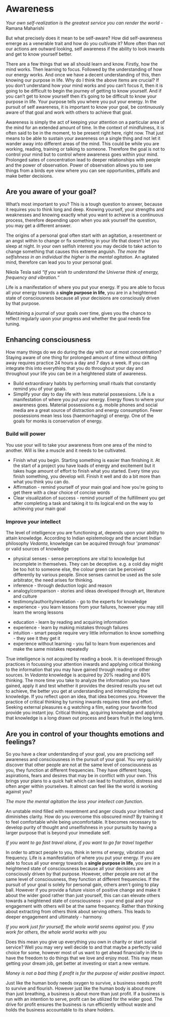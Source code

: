 # Awareness

*Your own self-realization is the greatest service you can render the world* - Ramana Maharishi

But what precisely does it mean to be self-aware? How did self-awareness emerge as a venerable trait and how do you cultivate it? More often than not our actions are outward looking, self awareness if the ability to look inwards and get to know yourself better.

There are a few things that we all should learn and know. Firstly, how the mind works. Then learning to focus. Followed by the understanding of how our energy works. And once we have a decent understanding of this, then knowing our purpose in life. Why do I think the above items are crucial? If you don’t understand how your mind works and you can’t focus it, then it is going to be difficult to begin the journey of getting to know yourself. And if you can’t get to know yourself then it’s going to be difficult to know your purpose in life. Your purpose tells you where you put your energy. In the pursuit of self awareness, it is important to know your goal, be continuously aware of that goal and work with others to achieve that goal.

Awareness is simply the act of keeping your attention on a particular area of the mind for an extended amount of time. In the context of mindfulness, it is often said to be in the moment, to be present right here, right now. That just means to be able to sustain your awareness on a single thing and not let it wander away into different areas of the mind. This could be while you are working, reading, training or talking to someone. Therefore the goal is not to control your mind but to control where awareness goes within your mind. Prolonged sates of concentration lead to deeper relationships with people and the power of observation. Power of observation allows you to see things from a birds eye view where you can see opportunities, pitfalls and make better decisions.
## Are you aware of your goal?

What’s most important to you? This is a tough question to answer, because it requires you to think long and deep. Knowing yourself, your strengths and weaknesses and knowing exactly what you want to achieve is a continuous process, therefore depending upon when you ask yourself the question, you may get a different answer.

The origins of a personal goal often start with an agitation, a resentment or an angst within to change or fix something in your life that doesn't let you sleep at night. In your own selfish interest you may decide to take action to change something that causes this extreme anguish. *The more the selfishness in an individual the higher is the mental agitation*. An agitated mind, therefore can lead you to your personal goal.

Nikola Tesla said *“If you wish to understand the Universe think of energy, frequency and vibration.“*

Life is a manifestation of where you put your energy. If you are able to focus all your energy towards a **single purpose in life**, you are in a heightened state of consciousness because all your decisions are consciously driven by that purpose.

Maintaining a journal of your goals over time, gives you the chance to reflect regularly upon your progress and whether the goal needs fine tuning.

## Enhancing consciousness

How many things do we do during the day with our at most concentration? Staying aware of one thing for prolonged amount of time without drifting away requires practice 24 hours a day and 7 days a week. If you can integrate this into everything that you do throughout your day and throughout your life you can be in a heightened state of awareness.

* Build extraordinary habits by performing small rituals that constantly remind you of your goals.
* Simplify your day to day life with less material possessions. Life is a manifestation of where you put your energy. Energy flows to where your awareness goes. Material possessions e.g. mobile phones and social media are a great source of distraction and energy consumption. Fewer possessions mean less loss (haemorrhaging) of energy. One of the goals for monks is conservation of energy.

### Build will power

You use your will to take your awareness from one area of the mind to another. Will is like a muscle and it needs to be cultivated.

* Finish what you begin. Starting something is easier than finishing it. At the start of a project you have loads of energy and excitement but it takes huge amount of effort to finish what you started. Every time you finish something, you develop will. Finish it well and do a bit more than what you think you can do.
* Affirmation - remind yourself of your main goal and how you're going to get there with a clear choice of concise words
* Clear visualization of success - remind yourself of the fulfillment you get after completing a task and taking it to its logical end on the way to achieving your main goal

### Improve your intellect

The level of intelligence you are functioning at, depends upon your ability to attain knowledge. According to Indian epistemology and the ancient Indian philosophy *Vedanta*, knowledge can be acquired through four '*pramanas*' or valid sources of knowledge

- physical senses - sense perceptions are vital to knowledge but incomplete in themselves. They can be deceptive. e.g. a cold day might be too hot to someone else, the colour green can be perceived differently by various people. Since senses cannot be used as the sole arbitrator, the need arises for thinking.
- inference - through deduction logic and reason
- analogy/comparison - stories and ideas developed through art, literature and culture
- testimony/authority/revelation - go to the experts for knowledge
- experience - you learn lessons from your failures, however you may still learn the wrong lessons

* education - learn by reading and acquiring information
* experience - learn by making mistakes through failures
* intuition - smart people require very little information to know something - they see it they get it
* experience without learning - you fail to learn from experiences and make the same mistakes repeatedly

True intelligence is not acquired by reading a book. It is developed through practices in focussing your attention inwards and applying critical thinking to the information that you may have gained through reading or other sources. In *Vedanta* knowledge is acquired by 20% reading and 80% thinking. The more time you take to analyze the information you have gained, apply it and test whether it provides the desired results you set out to achieve, the better you get at understanding and internalizing the knowledge. If you reflect upon an idea, that idea becomes you. However the practice of critical thinking by turning inwards requires time and effort. Seeking external pleasures e.g watching a film, eating your favorite food provide you instant joy. Critical thinking, acquiring knowledge and applying that knowledge is a long drawn out process and bears fruit in the long term.

## Are you in control of your thoughts emotions and feelings?

So you have a clear understanding of your goal, you are practicing self awareness and consciousness in the pursuit of your goal. You very quickly discover that other people are not at the same level of consciousness as you, they function at different frequencies. They have different hopes, aspirations, fears and desires that may be in conflict with your own. This brings your plans to a quick halt which can lead to frustration, distress and often anger within yourselves. It almost can feel like the world is working against you?

*The more the mental agitation the less your intellect can function*.

An unstable mind filled with resentment and anger clouds your intellect and diminishes clarity. How do you overcome this obscured mind? By training it to feel comfortable while being uncomfortable. It becomes necessary to develop purity of thought and unselfishness in your pursuits by having a larger purpose that is beyond your immediate self.

*If you want to go fast travel alone, if you want to go far travel together*

In order to attract people to you, think in terms of energy, vibration and frequency. Life is a manifestation of where you put your energy. If you are able to focus all your energy towards a **single purpose in life**, you are in a heightened state of consciousness because all your decisions are consciously driven by that purpose. However, other people are not at the same level of consciousness, they function at different frequencies. If the pursuit of your goal is solely for personal gain, others aren't going to play ball. However if you provide a future vision of positive change and make it about the wider good rather than just yourself, this can can elevate others towards a heightened state of consciousness - your end goal and your engagement with others will be at the same frequency. Rather than thinking about extracting from others think about serving others. This leads to deeper engagement and ultimately - harmony.

*If you work just for yourself, the whole world seems against you. If you work for others, the whole world works with you*

Does this mean you give up everything you own in charity or start social service? Well you may very well decide to and that maybe a perfectly valid choice for some, however most of us want to get ahead financially in life to have the freedom to do things that we love and enjoy most. This may mean getting your dream job, get better at investing or start a new venture.

*Money is not a bad thing if profit is for the purpose of wider positive impact.*

Just like the human body needs oxygen to survive, a business needs profit to survive and flourish. However just like the human body is about more than just breathing, a business is about more than just profit. If a business is run with an intention to serve, profit can be utilized for the wider good. The drive for profit ensures the business is run efficiently without waste and holds the business accountable to its share holders.